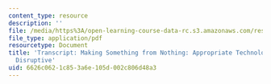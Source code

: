 ```yaml
---
content_type: resource
description: ''
file: /media/https%3A/open-learning-course-data-rc.s3.amazonaws.com/res-11-002-intentional-public-disruptions-art-responsibility-and-pedagogy-fall-2017/6626c0621c853a6e105d002c806d48a3_MITRES11-002F17_Video_01_300k.pdf
file_type: application/pdf
resourcetype: Document
title: 'Transcript: Making Something from Nothing: Appropriate Technology as Intentionally
  Disruptive'
uid: 6626c062-1c85-3a6e-105d-002c806d48a3
---
```

